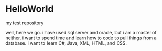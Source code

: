 # HelloWorld
my test repository

well, here we go. i have used sql server and oracle, but i am a master of neither. i want to spend time and learn how to code to pull things from a database. i want to learn C#, Java, XML, HTML, and CSS.
